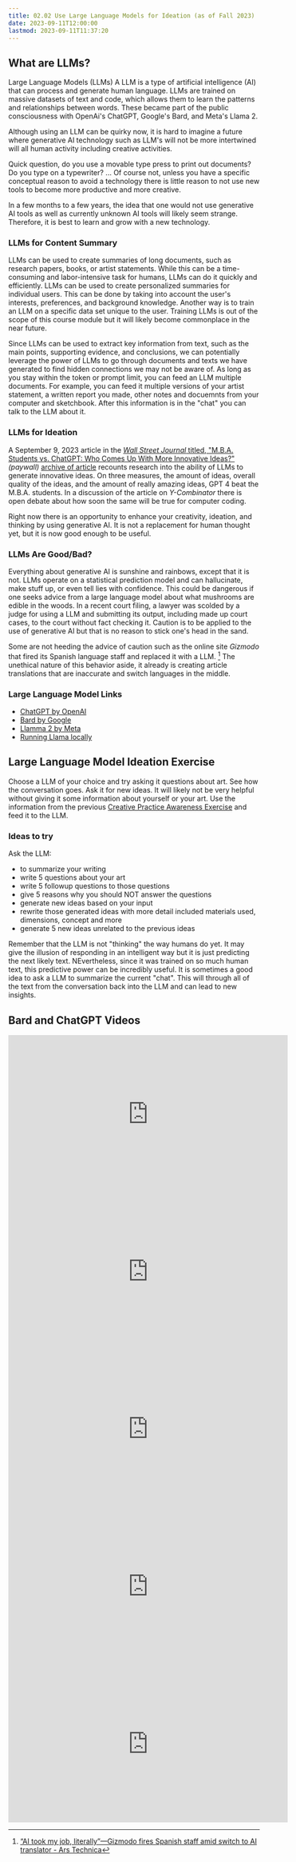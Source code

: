 ```yaml
---
title: 02.02 Use Large Language Models for Ideation (as of Fall 2023)
date: 2023-09-11T12:00:00
lastmod: 2023-09-11T11:37:20
---
```


## What are LLMs?

Large Language Models (LLMs) A LLM is a type of artificial intelligence (AI) that can process and generate human language. LLMs are trained on massive datasets of text and code, which allows them to learn the patterns and relationships between words. These became part of the public consciousness with OpenAi's ChatGPT, Google's Bard, and Meta's Llama 2.

Although using an LLM can be quirky now, it is hard to imagine a future where generative AI technology such as LLM's will not be more intertwined will all human activity including creative activities.

Quick question, do you use a movable type press to print out documents? Do you type on a typewriter? ... Of course not, unless you have a specific conceptual reason to avoid a technology there is little reason to not use new tools to become more productive and more creative.

In a few months to a few years, the idea that one would not use generative AI tools as well as currently unknown AI tools will likely seem strange. Therefore, it is best to learn and grow with a new technology.

### LLMs for Content Summary

LLMs can be used to create summaries of long documents, such as research papers, books, or artist statements. While this can be a time-consuming and labor-intensive task for humans, LLMs can do it quickly and efficiently. LLMs can be used to create personalized summaries for individual users. This can be done by taking into account the user's interests, preferences, and background knowledge. Another way is to train an LLM on a specific data set unique to the user. Training LLMs is out of the scope of this course module but it will likely become commonplace in the near future.

Since LLMs can be used to extract key information from text, such as the main points, supporting evidence, and conclusions, we can potentially leverage the power of LLMs to go through documents and texts we have generated to find hidden connections we may not be aware of. As long as you stay within the token or prompt limit, you can feed an LLM multiple documents. For example, you can feed it multiple versions of your artist statement, a written report you made, other notes and docuemnts from your computer and sketchbook. After this information is in the "chat" you can talk to the LLM about it.

### LLMs for Ideation

A September 9, 2023 article in the [_Wall Street Journal_ titled, "M.B.A. Students vs. ChatGPT: Who Comes Up With More Innovative Ideas?"](https://www.wsj.com/tech/ai/mba-students-vs-chatgpt-innovation-679edf3b) _(paywall)_ [archive of article](https://archive.ph/6M6Ke) recounts research into the ability of LLMs to generate innovative ideas. On three measures, the amount of ideas, overall quality of the ideas, and the amount of really amazing ideas, GPT 4 beat the M.B.A. students. In a discussion of the article on _Y-Combinator_ there is open debate about how soon the same will be true for computer coding.

Right now there is an opportunity to enhance your creativity, ideation, and thinking by using generative AI. It is not a replacement for human thought yet, but it is now good enough to be useful.

### LLMs Are Good/Bad?

Everything about generative AI is sunshine and rainbows, except that it is not. LLMs operate on a statistical prediction model and can hallucinate, make stuff up, or even tell lies with confidence. This could be dangerous if one seeks advice from a large language model about what mushrooms are edible in the woods. In a recent court filing, a lawyer was scolded by a judge for using a LLM and submitting its output, including made up court cases, to the court without fact checking it. Caution is to be applied to the use of generative AI but that is no reason to stick one's head in the sand.

Some are not heeding the advice of caution such as the online site _Gizmodo_ that fired its Spanish language staff and replaced it with a LLM. [^1] The unethical nature of this behavior aside, it already is creating article translations that are inaccurate and switch languages in the middle.

### Large Language Model Links

- [ChatGPT by OpenAI](https://chat.openai.com/)
- [Bard by Google](https://bard.google.com/)
- [Llamma 2 by Meta](https://ai.meta.com/llama/)
- [Running Llama locally](https://replicate.com/blog/run-llama-locally)

## Large Language Model Ideation Exercise

Choose a LLM of your choice and try asking it questions about art. See how the conversation goes. Ask it for new ideas. It will likely not be very helpful without giving it some information about yourself or your art. Use the information from the previous [Creative Practice Awareness Exercise](./02-03-use-large-language-models-for-ideation.md) and feed it to the LLM.

### Ideas to try

Ask the LLM:

- to summarize your writing
- write 5 questions about your art
- write 5 followup questions to those questions
- give 5 reasons why you should NOT answer the questions
- generate new ideas based on your input
- rewrite those generated ideas with more detail included materials used, dimensions, concept and more
- generate 5 new ideas unrelated to the previous ideas

Remember that the LLM is not "thinking" the way humans do yet. It may give the illusion of responding in an intelligent way but it is just predicting the next likely text. NEvertheless, since it was trained on so much human text, this predictive power can be incredibly useful. It is sometimes a good idea to ask a LLM to summarize the current "chat". This will through all of the text from the conversation back into the LLM and can lead to new insights.

## Bard and ChatGPT Videos

<div class="video-grid">

<div class="iframe-16-9-container"><iframe class="youTubeIframe" width="560" height="315" src="https://www.youtube.com/embed/6mDcSsXEQE0?si=GAvZj8wjNbG4I1Fv?rel=0" title="YouTube video player" frameborder="0" allow="accelerometer; autoplay; clipboard-write; encrypted-media; gyroscope; picture-in-picture; web-share" allowfullscreen></iframe></div>

<div class="iframe-16-9-container"><iframe class="youTubeIframe" width="560" height="315" src="https://www.youtube.com/embed/y6stpiO5x6o?si=Aj9aIo2nYTMU1fKK?rel=0" title="YouTube video player" frameborder="0" allow="accelerometer; autoplay; clipboard-write; encrypted-media; gyroscope; picture-in-picture; web-share" allowfullscreen></iframe></div>

<div class="iframe-16-9-container"><iframe class="youTubeIframe" width="560" height="315" src="https://www.youtube.com/embed/oVcFCp3YmYk?si=mA-FiA5tGlS5cLK_?rel=0" title="YouTube video player" frameborder="0" allow="accelerometer; autoplay; clipboard-write; encrypted-media; gyroscope; picture-in-picture; web-share" allowfullscreen></iframe></div>

<div class="iframe-16-9-container"><iframe class="youTubeIframe" width="560" height="315" src="https://www.youtube.com/embed/XsCRblZMB9M?si=yJ4nhvm_lt4foXMu?rel=0" title="YouTube video player" frameborder="0" allow="accelerometer; autoplay; clipboard-write; encrypted-media; gyroscope; picture-in-picture; web-share" allowfullscreen></iframe></div>

<div class="iframe-16-9-container"><iframe class="youTubeIframe" width="560" height="315" src="https://www.youtube.com/embed/pEgreiJV3AI?si=zKPK8etNU3nGgeAM?rel=0" title="YouTube video player" frameborder="0" allow="accelerometer; autoplay; clipboard-write; encrypted-media; gyroscope; picture-in-picture; web-share" allowfullscreen></iframe></div>

</div>

[^1]: [“AI took my job, literally”—Gizmodo fires Spanish staff amid switch to AI translator - Ars Technica](https://arstechnica.com/information-technology/2023/09/ai-took-my-job-literally-gizmodo-fires-spanish-staff-amid-switch-to-ai-translator/)
